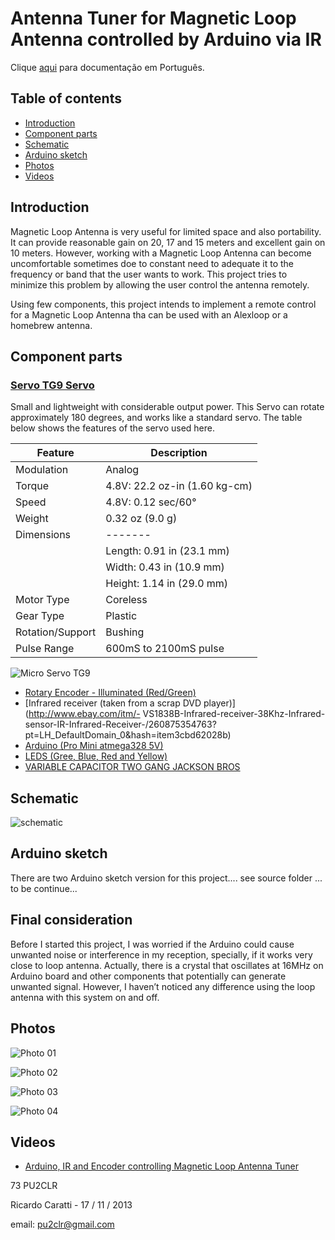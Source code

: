 # Antenna Tuner for Magnetic Loop Antenna controlled by Arduino via IR

Clique [aqui](https://github.com/pu2clr/ATU-with-IR-and-Android-for-Magnetic-Loop/tree/master/Document) para documentação em Português.

## Table of contents

* [Introduction](https://github.com/pu2clr/ATU-with-IR-and-Android-for-Magnetic-Loop#introduction)
* [Component parts](https://github.com/pu2clr/ATU-with-IR-and-Android-for-Magnetic-Loop#component-parts)
* [Schematic](https://github.com/pu2clr/ATU-with-IR-and-Android-for-Magnetic-Loop#schematic)
* [Arduino sketch](https://github.com/pu2clr/ATU-with-IR-and-Android-for-Magnetic-Loop#arduino-sketch)
* [Photos](https://github.com/pu2clr/ATU-with-IR-and-Android-for-Magnetic-Loop#photos)
* [Videos](https://github.com/pu2clr/ATU-with-IR-and-Android-for-Magnetic-Loop#videos)


## Introduction

Magnetic Loop Antenna is very useful for limited space and also portability.  It can provide reasonable gain on 20, 17 and 15 meters and excellent gain on 10 meters.   However, working with a Magnetic Loop Antenna can become uncomfortable sometimes doe to constant need to adequate it to the frequency or band that the user wants to work. This project tries to minimize this problem by allowing the user control the antenna remotely.

Using few components, this project intends to implement a remote control for a Magnetic Loop Antenna tha can be used with an Alexloop or a homebrew antenna.  


## Component parts

### [Servo TG9 Servo](http://www.ee.ic.ac.uk/pcheung/teaching/DE1_EE/stores/sg90_datasheet.pdf)

Small and lightweight with considerable output power. This Servo can rotate approximately 180 degrees, and works like a standard servo. The table below shows the features of the servo used here. 

| Feature | Description | 
| ------- | ----------- |
| Modulation | Analog |
| Torque | 4.8V: 22.2 oz-in (1.60 kg-cm) |
| Speed | 4.8V: 0.12 sec/60° |
| Weight | 0.32 oz (9.0 g) |
| Dimensions | -------  |
|  | Length: 0.91 in (23.1 mm) | 
|  | Width:  0.43 in (10.9 mm) |
|  | Height: 1.14 in (29.0 mm) |
| Motor Type | Coreless |
| Gear Type | Plastic |
| Rotation/Support | Bushing | 
| Pulse Range | 600mS to 2100mS pulse | 


![Micro Servo TG9](https://github.com/pu2clr/ATU-with-IR-and-Android-for-Magnetic-Loop/blob/master/Photos/micro_servo_TG9.jpg)


- [Rotary Encoder - Illuminated (Red/Green)](https://www.sparkfun.com/products/10596)
- [Infrared receiver (taken from a scrap DVD player)](http://www.ebay.com/itm/- VS1838B-Infrared-receiver-38Khz-Infrared-sensor-IR-Infrared-Receiver-/260875354763?pt=LH_DefaultDomain_0&hash=item3cbd62028b)
- [Arduino (Pro Mini atmega328 5V)](http://www.ebay.com/itm/New-ver-Promini-Pro-Mini-atmega328-328p-5V-16MHz-Arduino-Compatible-nano-size-/321090929788?pt=LH_DefaultDomain_0&hash=item4ac282c47c)
- [LEDS (Gree, Blue, Red and Yellow)](http://www.ebay.com/itm/271092424896?ssPageName=STRK:MEWNX:IT&_trksid=p3984.m1439.l2649)
- [VARIABLE CAPACITOR TWO GANG JACKSON BROS](http://www.ebay.com/itm/VARIABLE-CAPACITOR-TWO-GANG-JACKSON-BROS-/300844646071?pt=LH_DefaultDomain_3&hash=item460bbcfeb7)



## Schematic


![schematic](https://github.com/pu2clr/ATU-with-IR-and-Android-for-Magnetic-Loop/blob/master/schematic/schematic_arduino_IR-NEW.png)



## Arduino sketch


There are two Arduino sketch version for this project.... see source folder ... to be continue... 




## Final consideration 


Before I started this project, I was worried if the Arduino could cause unwanted noise or interference in my reception, specially, if it works very close to loop antenna. Actually, there is a crystal that oscillates at 16MHz on Arduino board and other components that potentially can generate unwanted signal. However, I haven’t noticed any difference using the loop antenna with this system on and off.   



## Photos


![Photo 01](https://github.com/pu2clr/ATU-with-IR-and-Android-for-Magnetic-Loop/blob/master/Photos/photo01.jpg)


![Photo 02](https://github.com/pu2clr/ATU-with-IR-and-Android-for-Magnetic-Loop/blob/master/Photos/photo02.jpg)


![Photo 03](https://github.com/pu2clr/ATU-with-IR-and-Android-for-Magnetic-Loop/blob/master/Photos/photo03.jpg)


![Photo 04](https://github.com/pu2clr/ATU-with-IR-and-Android-for-Magnetic-Loop/blob/master/Photos/photo04.jpg)


## Videos

- [Arduino, IR and Encoder controlling Magnetic Loop Antenna Tuner](https://youtu.be/zD-wKD19_8U)





73
PU2CLR

Ricardo Caratti - 17 / 11 / 2013

email: pu2clr@gmail.com



